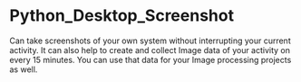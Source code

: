 # Python_Desktop_Screenshot
Can take screenshots of your own system without interrupting your current activity. It can also help to create and collect Image data of your activity on every 15 minutes.
You can use that data for your Image processing projects as well.
